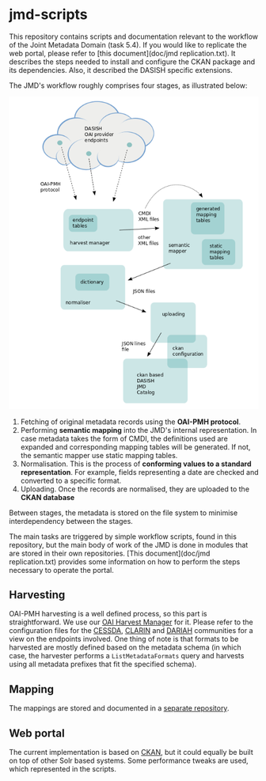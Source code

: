 jmd-scripts
===========

This repository contains scripts and documentation relevant to the workflow of the
Joint Metadata Domain (task 5.4). If you would like to replicate the web portal,
please refer to [this document](doc/jmd replication.txt). It describes the steps needed to install and configure the CKAN package and its dependencies. Also, it described the DASISH specific extensions.


The JMD's workflow roughly comprises four stages, as illustrated below:

![workflow illustration](https://raw.githubusercontent.com/DASISH/jmd-scripts/master/workflow.png "JMD Workflow")

1. Fetching of original metadata records using the **OAI-PMH protocol**.
2. Performing **semantic mapping** into the JMD's internal
representation. In case metadata takes the form of CMDI, the definitions used are expanded and corresponding mapping tables will be generated. If not, the semantic mapper use static mapping tables.
3. Normalisation. This is the process of **conforming values to a standard representation**. For example, fields representing a date are checked and converted to a specific format.
4. Uploading. Once the records are normalised, they are uploaded to the **CKAN database**

Between stages, the metadata is stored on the file system to minimise
interdependency between the stages.

The main tasks are triggered by simple workflow scripts, found in this
repository, but the main body of work of the JMD is done in modules
that are stored in their own repositories. [This document](doc/jmd replication.txt)
provides some information on how to perform the steps necessary to operate the
portal.


## Harvesting

OAI-PMH harvesting is a well defined process, so this part is
straightforward. We use our [OAI Harvest
Manager](https://github.com/TheLanguageArchive/oai-harvest-manager)
for it. Please refer to the configuration files for the [CESSDA](conf/harvester/harvester-config-cessda.xml), [CLARIN](conf/harvester/harvester-config-cessda.xml) and [DARIAH](conf/harvester/harvester-config-dariah.xml) communities for a view on the endpoints involved. One thing of note is that formats
to be harvested are mostly defined based on the metadata schema (in which case, the
harvester performs a `ListMetadataFormats` query and harvests using all metadata
prefixes that fit the specified schema).


## Mapping

The mappings are stored and documented in a [separate
repository](https://github.com/DASISH/md-mapping).


## Web portal

The current implementation is based on [CKAN](http://ckan.org/), but
it could equally be built on top of other Solr based systems. Some
performance tweaks are used, which represented in the scripts.

